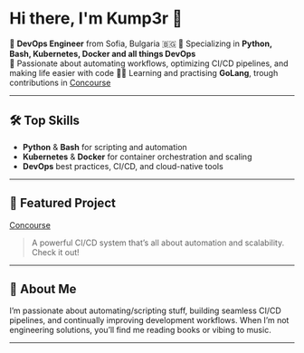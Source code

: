 # Hi there, I'm Kump3r 👋

🚀 **DevOps Engineer** from Sofia, Bulgaria 🇧🇬
🔧 Specializing in **Python, Bash, Kubernetes, Docker and all things DevOps**  
🔄 Passionate about automating workflows, optimizing CI/CD pipelines, and making life easier with code
👨‍🎓 Learning and practising **GoLang**, trough contributions in [Concourse](https://github.com/concourse/concourse)

---

## 🛠️ Top Skills
- **Python** & **Bash** for scripting and automation
- **Kubernetes**  & **Docker** for container orchestration and scaling
- **DevOps** best practices, CI/CD, and cloud-native tools

---

## 🌟 Featured Project

[Concourse](https://github.com/concourse/concourse)  
> A powerful CI/CD system that’s all about automation and scalability. Check it out!

---

## 👤 About Me

I’m passionate about automating/scripting stuff, building seamless CI/CD pipelines, and continually improving development workflows. When I’m not engineering solutions, you’ll find me reading books or vibing to music.

---



<!--
**Kump3r/Kump3r** is a ✨ _special_ ✨ repository because its `README.md` (this file) appears on your GitHub profile.

Here are some ideas to get you started:

- 🔭 I’m currently working on ...
- 🌱 I’m currently learning ...
- 👯 I’m looking to collaborate on ...
- 🤔 I’m looking for help with ...
- 💬 Ask me about ...
- 📫 How to reach me: ...
- 😄 Pronouns: ...
- ⚡ Fun fact: ...
-->
